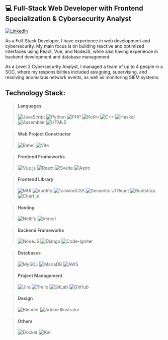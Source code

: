 
## 💻 Full-Stack Web Developer with Frontend Specialization & Cybersecurity Analyst
[![LinkedIn](https://img.shields.io/badge/LinkedIn-%230077B5.svg?logo=linkedin&logoColor=white)](https://linkedin.com/in/ivan-alejandro-cotti)

As a Full-Stack Developer, I have experience in web development and cybersecurity. My main focus is on building reactive and optimized interfaces using React, Vue, and NodeJS, while also having experience in backend development and database management.

As a Level 2 Cybersecurity Analyst, I managed a team of up to 4 people in a SOC, where my responsibilities included assigning, supervising, and resolving anomalous network events, as well as monitoring SIEM systems.


## Technology Stack:

> #### Languages
> ![JavaScript](https://img.shields.io/badge/javascript-%23323330.svg?style=for-the-badge&logo=javascript&logoColor=%23F7DF1E) 
> ![Python](https://img.shields.io/badge/python-3670A0?style=for-the-badge&logo=python&logoColor=ffdd54) 
> ![PHP](https://img.shields.io/badge/php-%23777BB4.svg?style=for-the-badge&logo=php&logoColor=white) 
> ![Kotlin](https://img.shields.io/badge/kotlin-%237F52FF.svg?style=for-the-badge&logo=kotlin&logoColor=white) 
> ![C++](https://img.shields.io/badge/c++-%2300599C.svg?style=for-the-badge&logo=c%2B%2B&logoColor=white)
> ![Haskell](https://img.shields.io/badge/Haskell-5e5086?style=for-the-badge&logo=haskell&logoColor=white)
> ![Assembler](https://img.shields.io/badge/assembly%20script-%23000000.svg?style=for-the-badge&logo=assemblyscript&logoColor=white)
> ![HTML5](https://img.shields.io/badge/html5-%23E34F26.svg?style=for-the-badge&logo=html5&logoColor=white) 

> #### Web Project Constructor
> ![Babel](https://img.shields.io/badge/Babel-F9DC3e?style=for-the-badge&logo=babel&logoColor=black)
> ![Vite](https://img.shields.io/badge/vite-%23646CFF.svg?style=for-the-badge&logo=vite&logoColor=white)

> #### Frontend Frameworks
> ![Vue.js](https://img.shields.io/badge/vue.js-%2335495e.svg?style=for-the-badge&logo=vuedotjs&logoColor=%234FC08D) 
> ![React](https://img.shields.io/badge/react-%2320232a.svg?style=for-the-badge&logo=react&logoColor=%2361DAFB) 
> ![Svelte](https://img.shields.io/badge/svelte-%23f1413d.svg?style=for-the-badge&logo=svelte&logoColor=white)
> ![Astro](https://img.shields.io/badge/astro-%232C2052.svg?style=for-the-badge&logo=astro&logoColor=white)

> #### Frontend Library
> ![MUI](https://img.shields.io/badge/MUI-%230081CB.svg?style=for-the-badge&logo=mui&logoColor=white) 
> ![Vuetify](https://img.shields.io/badge/Vuetify-1867C0?style=for-the-badge&logo=vuetify&logoColor=AEDDFF) 
> ![TailwindCSS](https://img.shields.io/badge/tailwindcss-%2338B2AC.svg?style=for-the-badge&logo=tailwind-css&logoColor=white)
> ![Semantic UI React](https://img.shields.io/badge/Semantic%20UI%20React-%2335BDB2.svg?style=for-the-badge&logo=SemanticUIReact&logoColor=white)
> ![Bootstrap](https://img.shields.io/badge/bootstrap-%238511FA.svg?style=for-the-badge&logo=bootstrap&logoColor=white) 
> ![Chart.js](https://img.shields.io/badge/chart.js-F5788D.svg?style=for-the-badge&logo=chart.js&logoColor=white) 

> #### Hosting
> ![Netlify](https://img.shields.io/badge/netlify-%23000000.svg?style=for-the-badge&logo=netlify&logoColor=#00C7B7)
> ![Vercel](https://img.shields.io/badge/vercel-%23000000.svg?style=for-the-badge&logo=vercel&logoColor=white)

> #### Backend Frameworks
> ![NodeJS](https://img.shields.io/badge/node.js-6DA55F?style=for-the-badge&logo=node.js&logoColor=white) 
> ![Django](https://img.shields.io/badge/django-%23092E20.svg?style=for-the-badge&logo=django&logoColor=white) 
> ![Code-Igniter](https://img.shields.io/badge/CodeIgniter-%23EF4223.svg?style=for-the-badge&logo=codeIgniter&logoColor=white) 

> #### Databases
> ![MySQL](https://img.shields.io/badge/mysql-4479A1.svg?style=for-the-badge&logo=mysql&logoColor=white) 
> ![MariaDB](https://img.shields.io/badge/MariaDB-003545?style=for-the-badge&logo=mariadb&logoColor=white) 
> ![AWS](https://img.shields.io/badge/AWS-%23FF9900.svg?style=for-the-badge&logo=amazon-aws&logoColor=white)
> 
> #### Project Management
> ![Jira](https://img.shields.io/badge/jira-%230A0FFF.svg?style=for-the-badge&logo=jira&logoColor=white)
> ![Trello](https://img.shields.io/badge/Trello-%23026AA7.svg?style=for-the-badge&logo=Trello&logoColor=white)
> ![GitLab](https://img.shields.io/badge/gitlab-%23181717.svg?style=for-the-badge&logo=gitlab&logoColor=white)
> ![GitHub](https://img.shields.io/badge/github-%23121011.svg?style=for-the-badge&logo=github&logoColor=white)

> #### Design
> ![Blender](https://img.shields.io/badge/blender-%23F5792A.svg?style=for-the-badge&logo=blender&logoColor=white)
> ![Adobe Illustrator](https://img.shields.io/badge/adobe%20illustrator-%23FF9A00.svg?style=for-the-badge&logo=adobe%20illustrator&logoColor=white)

> #### Others
> ![Docker](https://img.shields.io/badge/docker-%230db7ed.svg?style=for-the-badge&logo=docker&logoColor=white)
> ![Kali](https://img.shields.io/badge/Kali-268BEE?style=for-the-badge&logo=kalilinux&logoColor=white)
